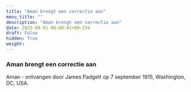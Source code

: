 ```yaml
---
title: "Aman brengt een correctie aan"
menu_title: ""
description: "Aman brengt een correctie aan"
date: 2023-09-01 06:00:01+00:234
draft: False
hidden: True
weight:
---
```

### Aman brengt een correctie aan

Aman - ontvangen door James Padgett op 7 september 1915, Washington, DC, USA.
